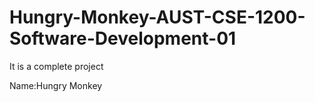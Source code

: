 # Hungry-Monkey-AUST-CSE-1200-Software-Development-01

It is a complete project

Name:Hungry Monkey


